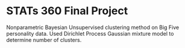 # STATs 360 Final Project

Nonparametric Bayesian Unsupervised clustering method on Big Five personality data. Used Dirichlet Process Gaussian mixture model to determine number of clusters. 
